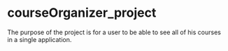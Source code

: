 # courseOrganizer_project
The purpose of the project is for a user to be able to see all of his courses in a single application.
